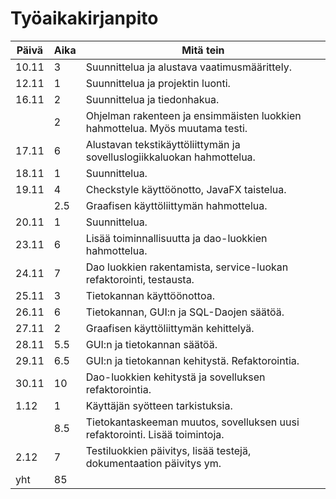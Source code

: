 # Työaikakirjanpito

| Päivä | Aika | Mitä tein |
| ----- | ---- | --------- |
| 10.11 | 3 | Suunnittelua ja alustava vaatimusmäärittely. |
| 12.11 | 1 | Suunnittelua ja projektin luonti. |
| 16.11 | 2 | Suunnittelua ja tiedonhakua. |
|  | 2 | Ohjelman rakenteen ja ensimmäisten luokkien hahmottelua. Myös muutama testi. |
| 17.11 | 6 | Alustavan tekstikäyttöliittymän ja sovelluslogiikkaluokan hahmottelua. |
| 18.11 | 1 | Suunnittelua. |
| 19.11 | 4 | Checkstyle käyttöönotto, JavaFX taistelua. |
|  | 2.5 | Graafisen käyttöliittymän hahmottelua. |
| 20.11 | 1 | Suunnittelua. |
| 23.11 | 6 | Lisää toiminnallisuutta ja dao-luokkien hahmottelua. |
| 24.11 | 7 | Dao luokkien rakentamista, service-luokan refaktorointi, testausta. |
| 25.11 | 3 | Tietokannan käyttöönottoa. |
| 26.11 | 6 | Tietokannan, GUI:n ja SQL-Daojen säätöä. |
| 27.11 | 2 | Graafisen käyttöliittymän kehittelyä. |
| 28.11 | 5.5 | GUI:n ja tietokannan säätöä. |
| 29.11 | 6.5 | GUI:n ja tietokannan kehitystä. Refaktorointia. |
| 30.11 | 10 | Dao-luokkien kehitystä ja sovelluksen refaktorointia. |
| 1.12 | 1 | Käyttäjän syötteen tarkistuksia. |
|  | 8.5 | Tietokantaskeeman muutos, sovelluksen uusi refaktorointi. Lisää toimintoja. | 
| 2.12 | 7 | Testiluokkien päivitys, lisää testejä, dokumentaation päivitys ym. |
| yht | 85 | |
